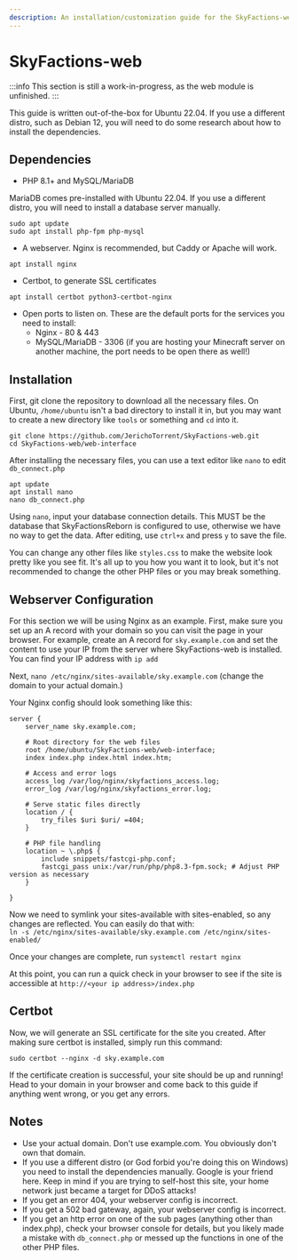 ```yaml
---
description: An installation/customization guide for the SkyFactions-web interface.
---
```


# SkyFactions-web

:::info
This section is still a work-in-progress, as the web module is unfinished.
:::

This guide is written out-of-the-box for Ubuntu 22.04. If you use a different distro, such as Debian 12, you will need to do some research about how to install the dependencies.

## Dependencies

* PHP 8.1+ and MySQL/MariaDB

MariaDB comes pre-installed with Ubuntu 22.04. If you use a different distro, you will need to install a database server manually.

```
sudo apt update 
sudo apt install php-fpm php-mysql
```

* A webserver. Nginx is recommended, but Caddy or Apache will work.

```
apt install nginx
```

* Certbot, to generate SSL certificates

```
apt install certbot python3-certbot-nginx
```

* Open ports to listen on. These are the default ports for the services you need to install:
  * Nginx - 80 & 443
  * MySQL/MariaDB - 3306 (if you are hosting your Minecraft server on another machine, the port needs to be open there as well!)

## Installation

First, git clone the repository to download all the necessary files. On Ubuntu, `/home/ubuntu` isn't a bad directory to install it in, but you may want to create a new directory like `tools` or something and `cd` into it.

```
git clone https://github.com/JerichoTorrent/SkyFactions-web.git
cd SkyFactions-web/web-interface
```

After installing the necessary files, you can use a text editor like `nano` to edit `db_connect.php`

```
apt update
apt install nano
nano db_connect.php
```

Using `nano`, input your database connection details. This MUST be the database that SkyFactionsReborn is configured to use, otherwise we have no way to get the data. After editing, use `ctrl+x` and press `y` to save the file.

You can change any other files like `styles.css` to make the website look pretty like you see fit. It's all up to you how you want it to look, but it's not recommended to change the other PHP files or you may break something.

## Webserver Configuration

For this section we will be using Nginx as an example. First, make sure you set up an A record with your domain so you can visit the page in your browser. For example, create an A record for `sky.example.com` and set the content to use your IP from the server where SkyFactions-web is installed. You can find your IP address with `ip add`

Next, `nano /etc/nginx/sites-available/sky.example.com` (change the domain to your actual domain.)

Your Nginx config should look something like this:

```
server {
    server_name sky.example.com;

    # Root directory for the web files
    root /home/ubuntu/SkyFactions-web/web-interface;
    index index.php index.html index.htm;

    # Access and error logs
    access_log /var/log/nginx/skyfactions_access.log;
    error_log /var/log/nginx/skyfactions_error.log;

    # Serve static files directly
    location / {
        try_files $uri $uri/ =404;
    }

    # PHP file handling
    location ~ \.php$ {
        include snippets/fastcgi-php.conf;
        fastcgi_pass unix:/var/run/php/php8.3-fpm.sock; # Adjust PHP version as necessary
    }

}
```

Now we need to symlink your sites-available with sites-enabled, so any changes are reflected. You can easily do that with:\
&#x20;`ln -s /etc/nginx/sites-available/sky.example.com /etc/nginx/sites-enabled/`

Once your changes are complete, run `systemctl restart nginx`

At this point, you can run a quick check in your browser to see if the site is accessible at `http://<your ip address>/index.php`

## Certbot

Now, we will generate an SSL certificate for the site you created. After making sure certbot is installed, simply run this command:

```
sudo certbot --nginx -d sky.example.com
```

If the certificate creation is successful, your site should be up and running! Head to your domain in your browser and come back to this guide if anything went wrong, or you get any errors.

## Notes

* Use your actual domain. Don't use example.com. You obviously don't own that domain.
* If you use a different distro (or God forbid you're doing this on Windows) you need to install the dependencies manually. Google is your friend here. Keep in mind if you are trying to self-host this site, your home network just became a target for DDoS attacks!
* If you get an error 404, your webserver config is incorrect.
* If you get a 502 bad gateway, again, your webserver config is incorrect.
* If you get an http error on one of the sub pages (anything other than index.php), check your browser console for details, but you likely made a mistake with `db_connect.php` or messed up the functions in one of the other PHP files.
